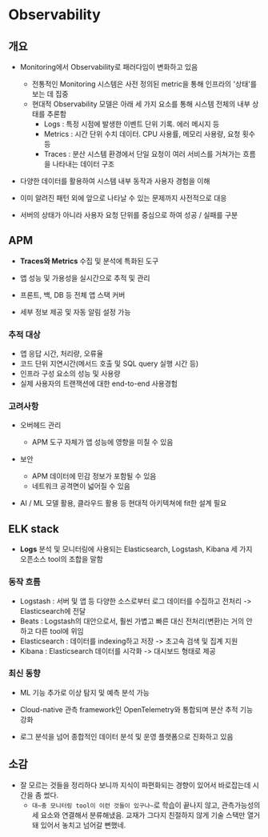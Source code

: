 # Observability

## 개요

- Monitoring에서 Observability로 패러다임이 변화하고 있음
  - 전통적인 Monitoring 시스템은 사전 정의된 metric을 통해 인프라의 '상태'를 보는 데 집중
  - 현대적 Observability 모델은 아래 세 가지 요소를 통해 시스템 전체의 내부 상태를 추론함
    - Logs : 특정 시점에 발생한 이벤트 단위 기록. 에러 메시지 등
    - Metrics : 시간 단위 수치 데이터. CPU 사용률, 메모리 사용량, 요청 횟수 등
    - Traces : 분산 시스템 환경에서 단일 요청이 여러 서비스를 거쳐가는 흐름을 나타내는 데이터 구조

- 다양한 데이터를 활용하여 시스템 내부 동작과 사용자 경험을 이해
- 이미 알려진 패턴 외에 앞으로 나타날 수 있는 문제까지 사전적으로 대응

- 서버의 상태가 아니라 사용자 요청 단위를 중심으로 하여 성공 / 실패를 구분



## APM

- **Traces와 Metrics** 수집 및 분석에 특화된 도구
- 앱 성능 및 가용성을 실시간으로 추적 및 관리
- 프론트, 백, DB 등 전체 앱 스택 커버

- 세부 정보 제공 및 자동 알림 설정 가능



### 추적 대상

- 앱 응답 시간, 처리량, 오류율
- 코드 단위 지연시간(메서드 호출 및 SQL query 실행 시간 등)
- 인프라 구성 요소의 성능 및 사용량
- 실제 사용자의 트랜잭션에 대한 end-to-end 사용경험



### 고려사항

- 오버헤드 관리
  - APM 도구 자체가 앱 성능에 영향을 미칠 수 있음
- 보안
  - APM 데이터에 민감 정보가 포함될 수 있음
  - 네트워크 공격면이 넓어질 수 있음

- AI / ML 모델 활용, 클라우드 활용 등 현대적 아키텍쳐에 fit한 설계 필요



## ELK stack

- **Logs** 분석 및 모니터링에 사용되는 Elasticsearch, Logstash, Kibana 세 가지 오픈소스 tool의 조합을 말함



### 동작 흐름

- Logstash : 서버 및 앱 등 다양한 소스로부터 로그 데이터를 수집하고 전처리 -> Elasticsearch에 전달
- Beats : Logstash의 대안으로서, 훨씬 가볍고 빠른 대신 전처리(변환)는 거의 안 하고 다른 tool에 위임
- Elasticsearch : 데이터를 indexing하고 저장 -> 초고속 검색 및 집계 지원
- Kibana : Elasticsearch 데이터를 시각화 -> 대시보드 형태로 제공



### 최신 동향

- ML 기능 추가로 이상 탐지 및 예측 분석 가능
- Cloud-native 관측 framework인 OpenTelemetry와 통합되며 분산 추적 기능 강화

- 로그 분석을 넘어 종합적인 데이터 분석 및 운영 플랫폼으로 진화하고 있음



## 소감

- 잘 모르는 것들을 정리하다 보니까 지식이 파편화되는 경향이 있어서 바로잡는데 시간을 좀 썼다.
  - `대~충 모니터링 tool이 이런 것들이 있구나~`로 학습이 끝나지 않고, 관측가능성의 세 요소와 연결해서 분류해냈음. 교재가 그다지 친절하지 않게 기술 스택만 열거돼 있어서 놓치고 넘어갈 뻔했네.